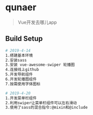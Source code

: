 # qunaer

> Vue开发去哪儿app

## Build Setup

``` bash
# 2019-4-14
1.搭建基本环境
2.安装sass
3.安装 vue-awesome-swiper 轮播图
4.连接线上github
5.开发导航组件
6.开发轮播图组件
7.按需使用字体图标

# 2019-4-20
1.开发菜单栏组件
2.利用swiper让菜单栏组件可以左右滑动
3.使用了sass的混合指令:@mixin和@include

